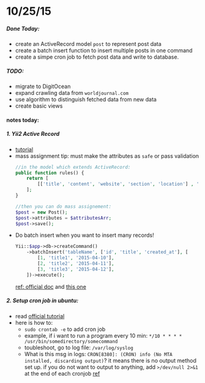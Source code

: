 10/25/15
========


##### Done Today:
*	create an ActiveRecord model `post` to represent post data
*	create a batch insert function to insert multiple posts in one command
*	create a simpe cron job to fetch post data and write to database.

##### TODO:
*	migrate to DigitOcean
*	expand crawling data from `worldjournal.com`
*	use algorithm to distinguish fetched data from new data
*	create basic views


#### notes today:

##### 1. Yii2 Active Record
*	[tutorial](http://www.yiiframework.com/doc-2.0/guide-db-active-record.html)
*	mass assignment tip: must make the attributes as `safe` or pass validation
	```php
	//in the model which extends ActiveRecord:
	public function rules() {
		return [ 
			[['title', 'content', 'website', 'section', 'location'] , 'safe']
		];
	}

	//then you can do mass assignement:
	$post = new Post();
	$post->attributes = $attributesArr;
	$post->save();
	```
*	Do batch insert when you want to insert many records!
	```php
	Yii::$app->db->createCommand()
		->batchInsert('tableName', ['id', 'title', 'created_at'], [
		    [1, 'title1', '2015-04-10'],
		    [2, 'title2', '2015-04-11'],
		    [3, 'title3', '2015-04-12'],
		])->execute();
	```
	[ref: official doc](http://www.yiiframework.com/doc-2.0/yii-db-command.html#batchInsert()-detail) and [this one](http://stackoverflow.com/a/27356763/1369136)


##### 2. Setup cron job in ubuntu:
*	read [official tutorial](https://help.ubuntu.com/community/CronHowto)
*	here is how to:
	-	`sudo crontab -e` to add cron job
	- 	example, if i want to run a program every 10 min: `*/10 * * * * /usr/bin/somedirectory/somecommand`
	-	toubleshoot, go to log file: `/var/log/syslog`
	-	What is this msg in logs: `CRON[8380]: (CRON) info (No MTA installed, discarding output)`? it means there is no output method set up. if you do not want to output to anything, add 
	`>/dev/null 2>&1` at the end of each cronjob [ref](http://askubuntu.com/a/285867)






